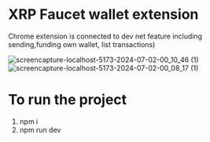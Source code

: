 # XRP Faucet wallet extension
Chrome extension is connected to dev net feature including sending,funding own wallet, list transactions)

![screencapture-localhost-5173-2024-07-02-00_10_46 (1)](https://github.com/SumitRajpal/xrp-faucet-extension/assets/7436825/3b7304c3-ab5c-41c5-84bd-62d90d01908a)
![screencapture-localhost-5173-2024-07-02-00_08_17 (1)](https://github.com/SumitRajpal/xrp-faucet-extension/assets/7436825/c73b48d6-c6fc-4000-a2cb-8c6bbf7986e4)


# To run the project
1. npm i 
2. npm run dev





